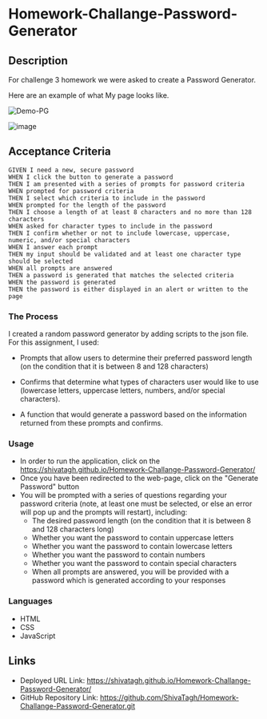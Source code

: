 # Homework-Challange-Password-Generator

## Description

For challenge 3 homework we were asked to create a Password Generator.

Here are an example of what My page looks like.

![Demo-PG](https://user-images.githubusercontent.com/127795324/229894057-43ccf1a2-3b60-46e1-971d-f65bd41295a9.gif)

![image](https://user-images.githubusercontent.com/127795324/229894180-1718a257-3b87-4e4d-b69d-ed02ed8b2549.png)



## Acceptance Criteria

```
GIVEN I need a new, secure password
WHEN I click the button to generate a password
THEN I am presented with a series of prompts for password criteria
WHEN prompted for password criteria
THEN I select which criteria to include in the password
WHEN prompted for the length of the password
THEN I choose a length of at least 8 characters and no more than 128 characters
WHEN asked for character types to include in the password
THEN I confirm whether or not to include lowercase, uppercase, numeric, and/or special characters
WHEN I answer each prompt
THEN my input should be validated and at least one character type should be selected
WHEN all prompts are answered
THEN a password is generated that matches the selected criteria
WHEN the password is generated
THEN the password is either displayed in an alert or written to the page

```

### The Process

I created a random password generator by adding scripts to the json file. For this assignment, I used: 

* Prompts that allow users to determine their preferred password length (on the condition that it is between 8 and 128 characters)

* Confirms that determine what types of characters user would like to use (lowercase letters, uppercase letters, numbers, and/or special characters).

* A function that would generate a password based on the information returned from these prompts and confirms.

### Usage
* In order to run the application, click on the https://shivatagh.github.io/Homework-Challange-Password-Generator/
* Once you have been redirected to the web-page, click on the "Generate Password" button
* You will be prompted with a series of questions regarding your password criteria (note, at least one must be selected, or else an error will pop up and the prompts     will restart), including:
   * The desired password length (on the condition that it is between 8 and 128 characters long)
   * Whether you want the password to contain uppercase letters
   * Whether you want the password to contain lowercase letters
   * Whether you want the password to contain numbers
   * Whether you want the password to contain special characters
   * When all prompts are answered, you will be provided with a password which is generated according to your responses

### Languages
* HTML
* CSS
* JavaScript

## Links

* Deployed URL Link: https://shivatagh.github.io/Homework-Challange-Password-Generator/
* GitHub Repository Link: https://github.com/ShivaTagh/Homework-Challange-Password-Generator.git
